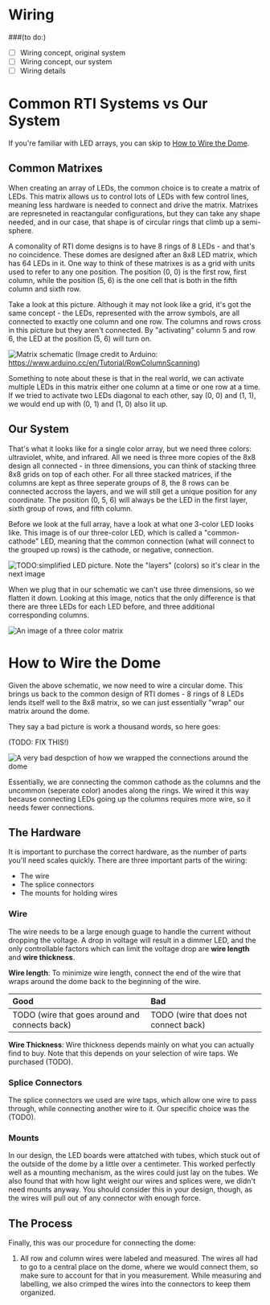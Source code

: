 # Wiring

###(to do:)
- [ ] Wiring concept, original system
- [ ] Wiring concept, our system
- [ ] Wiring details

# Common RTI Systems vs Our System

If you're familiar with LED arrays, you can skip to [How to Wire the Dome](#how-to-wire-the-dome).

## Common Matrixes


When creating an array of LEDs, the common choice is to create a matrix of LEDs. This matrix allows us to control lots of LEDs with few control lines, meaning less hardware is needed to connect and drive the matrix. Matrixes are represneted in reactangular configurations, but they can take any shape needed, and in our case, that shape is of circular rings that climb up a semi-sphere.

A comonality of RTI dome designs is to have 8 rings of 8 LEDs - and that's no coincidence. These domes are designed after an 8x8 LED matrix, which has 64 LEDs in it. One way to think of these matrixes is as a grid with units used to refer to any one position. The position (0, 0) is the first row, first column, while the position (5, 6) is the one cell that is both in the fifth column and sixth row.

Take a look at this picture. Although it may not look like a grid, it's got the same concept - the LEDs, represented with the arrow symbols, are all connected to exactly one column and one row. The columns and rows cross in this picture but they aren't connected. By "activating" column 5 and row 6, the LED at the position (5, 6) will turn on.

![Matrix schematic](https://github.com/nichlock/rti/blob/master/docs/matrix_schem.jpg)
(Image credit to Arduino: https://www.arduino.cc/en/Tutorial/RowColumnScanning)

Something to note about these is that in the real world, we can activate multiple LEDs in this matrix either one column at a time or one row at a time. If we tried to activate two LEDs diagonal to each other, say (0, 0) and (1, 1), we would end up with (0, 1) and (1, 0) also lit up.

## Our System

That's what it looks like for a single color array, but we need three colors: ultraviolet, white, and infrared. All we need is three more copies of the 8x8 design all connected - in three dimensions, you can think of stacking three 8x8 grids on top of each other. For all three stacked matrices, if the columns are kept as three seperate groups of 8, the 8 rows can be connected accross the layers, and we will still get a unique position for any coordinate. The position (0, 5, 6) will always be the LED in the first layer, sixth group of rows, and fifth column.

Before we look at the full array, have a look at what one 3-color LED looks like. This image is of our three-color LED, which is called a "common-cathode" LED, meaning that the common connection (what will connect to the grouped up rows) is the cathode, or negative, connection.

![TODO:simplified LED picture. Note the "layers" (colors) so it's clear in the next image]()

When we plug that in our schematic we can't use three dimensions, so we flatten it down. Looking at this image, notics that the only difference is that there are three LEDs for each LED before, and three additional corresponding columns.

![An image of a three color matrix](https://github.com/nichlock/rti/blob/master/docs/matrix-three-color.JPG)

# How to Wire the Dome

Given the above schematic, we now need to wire a circular dome. This brings us back to the common design of RTI domes - 8 rings of 8 LEDs lends itself well to the 8x8 matrix, so we can just essentially "wrap" our matrix around the dome.

They say a bad picture is work a thousand words, so here goes:

(TODO: FIX THIS!)

![A very bad despction of how we wrapped the connections around the dome](https://github.com/nichlock/rti/blob/master/docs/matrix-three-color-no-label-warped.JPG)

Essentially, we are connecting the common cathode as the columns and the uncommon (seperate color) anodes along the rings. We wired it this way because connecting LEDs going up the columns requires more wire, so it needs fewer connections.


## The Hardware

It is important to purchase the correct hardware, as the number of parts you'll need scales quickly. There are three important parts of the wiring:
- The wire
- The splice connectors
- The mounts for holding wires

### Wire

The wire needs to be a large enough guage to handle the current without dropping the voltage. A drop in voltage will result in a dimmer LED, and the only controllable factors which can limit the voltage drop are **wire length** and **wire thickness**.

**Wire length**: To minimize wire length, connect the end of the wire that wraps around the dome back to the beginning of the wire.

| Good     | Bad     |
| :------------- | :------------- |
| TODO (wire that goes around and connects back) | TODO (wire that does not connect back) |

**Wire Thickness**: Wire thickness depends mainly on what you can actually find to buy. Note that this depends on your selection of wire taps. We purchased (TODO).

### Splice Connectors

The splice connectors we used are wire taps, which allow one wire to pass through, while connecting another wire to it. Our specific choice was the (TODO).

### Mounts

In our design, the LED boards were attatched with tubes, which stuck out of the outside of the dome by a little over a centimeter. This worked perfectly well as a mounting mechanism, as the wires could just lay on the tubes. We also found that with how light weight our wires and splices were, we didn't need mounts anyway. You should consider this in your design, though, as the wires will pull out of any connector with enough force.

## The Process

Finally, this was our procedure for connecting the dome:
1. All row and column wires were labeled and measured. The wires all had to go to a central place on the dome, where we would connect them, so make sure to account for that in you measurement. While measuring and labelling, we also crimped the wires into the connectors to keep them organized.
